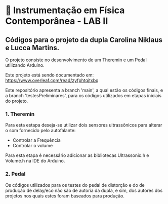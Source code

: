 # 🔌 Instrumentação em Física Contemporânea - LAB II

## Códigos para o projeto da dupla Carolina Niklaus e Lucca Martins. 

O projeto consiste no desenvolvimento de um Theremin e um Pedal utilizando Arduino. 

Este projeto está sendo documentado em: https://www.overleaf.com/read/zyfphtqjtxbq

Este repositório apresenta a branch 'main', a qual estão os códigos finais, e a branch 'testesPreliminares', para os códigos utilizados em etapas iniciais do projeto.

### 1. Theremin 
Para esta estapa deseja-se utilizar dois sensores ultrassônicos para alterar o som fornecido pelo autofalante:
- Controlar a Frequência 
- Controlar o volume

Para esta etapa é necessário adicionar as bibliotecas Ultrassonic.h e Volume.h na IDE do Arduino.

### 2. Pedal 
Os códigos utilizados para os testes do pedal de distorção e do de produção de delay/eco não são de autoria da dupla, e sim, dos autores dos projetos nos quais estes foram baseados para produção.
  
